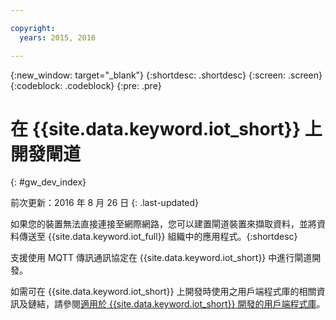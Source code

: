 ```yaml
---

copyright:
  years: 2015, 2016

---
```


{:new_window: target="_blank"}
{:shortdesc: .shortdesc}
{:screen: .screen}
{:codeblock: .codeblock}
{:pre: .pre}

# 在 {{site.data.keyword.iot_short}} 上開發閘道
{: #gw_dev_index}

前次更新：2016 年 8 月 26 日
{: .last-updated}

如果您的裝置無法直接連接至網際網路，您可以建置閘道裝置來擷取資料，並將資料傳送至 {{site.data.keyword.iot_full}} 組織中的應用程式。{:shortdesc}

支援使用 MQTT 傳訊通訊協定在 {{site.data.keyword.iot_short}} 中進行閘道開發。

如需可在 {{site.data.keyword.iot_short}} 上開發時使用之用戶端程式庫的相關資訊及鏈結，請參閱[適用於 {{site.data.keyword.iot_short}} 開發的用戶端程式庫](../iot_platform_client_lib.html)。
